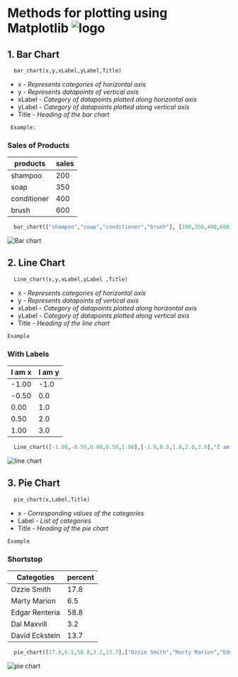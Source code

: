 # Methods for plotting using Matplotlib                        ![logo](https://th.bing.com/th/id/OIP.SH1yNaY5RBheOFnOu_oGvwHaBx?pid=Api&rs=1)

## 1. Bar Chart

```python
  bar_chart(x,y,xLabel,yLabel,Title)
```

* x - *Represents categories of horizontal axis*
* y - *Represents datapoints of vertical axis*
* xLabel - *Category of datapoints plotted along horizontal axis*
* yLabel - *Category of datapoints plotted along vertical axis*
* Title - *Heading of the bar chart*

` Example:`

### Sales of Products
|products|sales|
|---|---|
|shampoo|200|
|soap|350|
|conditioner|400|
|brush|600|

```python
  bar_chart(["shampoo","soap","conditioner","brush"], [200,350,400,600], "products", "sales", "Sales of Products")
```

![Bar chart](https://3.bp.blogspot.com/-vhJS_AqSbVM/W6D9HkeOVEI/AAAAAAAABH0/ZWcla0LK_cQyfXsnHeMGhJxyTHcmBnCCACLcBGAs/s1600/bar1.PNG)


## 2. Line Chart
```python
  Line_chart(x,y,xLabel,yLabel ,Title)
```
* x - *Represents categories of horizontal axis*
* y - *Represents datapoints of vertical axis*
* xLabel - *Category of datapoints plotted along horizontal axis*
* yLabel - *Category of datapoints plotted along vertical axis*
* Title - *Heading of the line chart*

`Example`

### With Labels
|I am x|I am y|
|---|---|
|-1.00|-1.0|
|-0.50|0.0|
|0.00|1.0|
|0.50|2.0|
|1.00|3.0|

```python
  Line_chart([-1.00,-0.50,0.00,0.50,1.00],[-1.0,0.0,1.0,2.0,3.0],"I am x","I am y","With Labels")
```

![line chart](https://d33wubrfki0l68.cloudfront.net/077f05961cfc512d7c0473d75b398ce201e3b530/3c537/wp-content/uploads/2019/07/line-labels.png)


## 3. Pie Chart
```python
  pie_chart(x,Label,Title)
```

* x - *Corresponding values of the categories*
* Label - *List of categories*
* Title - *Heading of the pie chart*

`Example`

### Shortstop

|Categoties|percent|
|---|---|
| Ozzie Smith | 17.8 |
| Marty Marion | 6.5 |
| Edgar Renteria | 58.8 |
| Dal Maxvill | 3.2 |
| David Eckstein | 13.7 |

```python
  pie_chart([17.8,6.5,58.8,3.2,13.7],["Ozzie Smith","Marty Marion","Edgar Renteria","Dal Maxvill","David Eckstein"],"Shortstop"
```

![pie chart](http://cdn2.vox-cdn.com/assets/4578425/image__9_.png)
